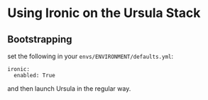 Using Ironic on the Ursula Stack
====================

Bootstrapping
---------------------

set the following in your `envs/ENVIRONMENT/defaults.yml`:

```
ironic:
  enabled: True
```

and then launch Ursula in the regular way.
